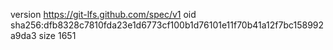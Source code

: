 version https://git-lfs.github.com/spec/v1
oid sha256:dfb8328c7810fda23e1d6773cf100b1d76101e11f70b41a12f7bc158992a9da3
size 1651
